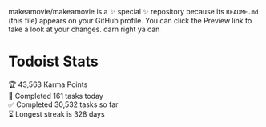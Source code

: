 makeamovie/makeamovie is a ✨ special ✨ repository because its `README.md` (this file) appears on your GitHub profile.
You can click the Preview link to take a look at your changes. darn right ya can

# Todoist Stats

<!-- TODO-IST:START -->
🏆  43,563 Karma Points           
🌸  Completed 161 tasks today           
✅  Completed 30,532 tasks so far           
⏳  Longest streak is 328 days
<!-- TODO-IST:END -->